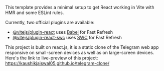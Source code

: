 This template provides a minimal setup to get React working in Vite with HMR and some ESLint rules.

Currently, two official plugins are available:

- [@vitejs/plugin-react](https://github.com/vitejs/vite-plugin-react/blob/main/packages/plugin-react/README.md) uses [Babel](https://babeljs.io/) for Fast Refresh
- [@vitejs/plugin-react-swc](https://github.com/vitejs/vite-plugin-react-swc) uses [SWC](https://swc.rs/) for Fast Refresh

This project is built on react.js, it is a static clone of the Telegram web app responsive on small-screen devices as well as on large-screen devices. Here's the link to live-preview of this project:
https://kaushikjaiswal05.github.io/telegram-clone/
